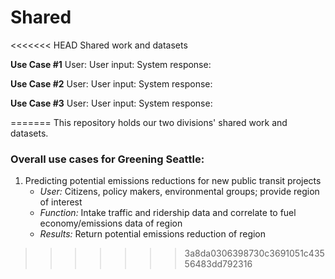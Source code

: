 # Shared
<<<<<<< HEAD
Shared work and datasets

**Use Case #1**
User:
User input:
System response:

**Use Case #2**
User:
User input:
System response:

**Use Case #3**
User:
User input:
System response:

=======
This repository holds our two divisions' shared work and datasets.

### Overall use cases for Greening Seattle:

  1. Predicting potential emissions reductions for new public transit projects
     * _User:_ Citizens, policy makers, environmental groups; provide region of interest
     * _Function:_ Intake traffic and ridership data and correlate to fuel economy/emissions data of region
     * _Results:_ Return potential emissions reduction of region 
>>>>>>> 3a8da0306398730c3691051c43556483dd792316
